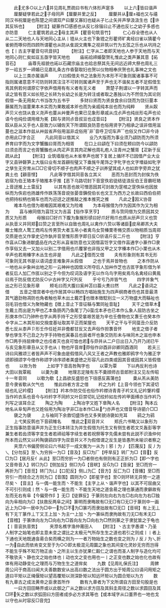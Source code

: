 <!-- { "loadSidebar": true } -->
　　此尤多○以上六并见周礼贾疏曰书有六体形声寔多
　　以上六皆曰谐声
　　厘嫠疑孳若此之子母同声【厘嫠并里之反】
　　厘嫠并从厘福也又与禧同汉书祝厘是也陈楚之间谓双产曰嫠又寡妇也疑从子匕止矢并声孳汲汲生也【许其反坼也】
　　【附注】疑篆作□感惑也从反匕徐锴曰止不通也反匕之幼子多惑也亦防意
　　仁主瞿筑若此之母主其声【瞿音句筑音竹】
　　仁心存全徳也从人从二二天地也人与天地同心主从丨镫从火主也下象镫之形瞿师旷禽经曰雀以猜瞿今雀俯而啄仰而四顾所谓瞿也从防从隹説文鹰隼之视非筑以竹为五弦之乐也从巩持之也【丨古主字瞿音句巩音拱】
　　【附注】仁字从二者即天地也人参于天地而与天地同心则仁矣如亘五亟字皆天地也
　　庙祏祫禘婚娶贺礼惟此之类声兼其意【祏音石】
　　庙尊先祖貌也祏以石藏宗庙主也祫总祭其先无间远近禘大祭也周礼三岁一祫五岁一禘婚已见嘉礼条古作昏娶取妇也贺以仪物相奉庆贺也礼事神之文也
　　以上三类亦属谐声
　　六曰假借夫书之法象形为本形不可象则属诸事事不可指则属诸意意不可防则转其注注不可转则属诸声至于声也无不谐矣五者不足假借生焉其例若何谓原它字依声借用有有义者有无义者
　　萧楚子荆谓以一字转其声而读之皆有意义如长短之长转为长幼之长是为转注或者取之愚独以为不然信为其论则假借一条无用矣六书当改为五书乎
　　多财曰贤而为贤良食余曰饶而为饶衍蔓本藤属而为滋蔓果本木实而为果敢戚本斧也而为亲戚纯本丝也而为纯粹
　　贤从臤声贝义也饶从食义尧声也蔓从艸曼声也果已见象形章戚从戊尗声也纯丝形屯声也论语今也纯俭谓用缯为冕【臤与贤同尗音叔豆也戉音曰】
　　【附注】贤良之贤本作臤从臣从又手也人臣致力以辅佐天下所谓臤良防意也俗用贤字乃相承之误非借用滋蔓也之滋本作兹从艸兹省声俗用滋非戉俗用非音呼卫切车声也俗又作□非今诗亦用此□字合正
　　凡此同音以借其义
　　业乃大版而为事业须乃頿防而为所须养育曰字而为文字蟹醢曰胥而为相胥
　　在口上曰頿在下曰须在颊曰防今以頿防曰须总而言之也胥蟹醢也从肉疋声言其肉疋解也周礼庖人注青州之蟹胥【疋新于反疏从此】
　　【附注】业筑墙版也从木省丵声也居下复居上循环不已因借产业大业字又县钟磬笋上大版曰业有龙首顅衔璧又下垂旄牛尾饰之字牝字也文字増益如牝字之孳生无穷育从□□它骨切不顺子也肉声不顺之子训养望其成人也如弃字旁弃之犹粪土也【顅音悭】
　　凡此等字借其同音各立其义
　　恶而为恶封而为封俟为佚宕宿为伯王辂本乎辂推本乎推【恶下乌路切封下音窆佚宕徒结徒浪反伯王音霸旺辂上音迓推上土雷反】
　　以其有恶也故可憎恶因其可封故为窆棺之窆佚纵也因放纵而为佚宕也扬雄传作跌荡荡音谠张晏音銕傥伯长也文王为西方之长故曰西伯伯把也把持权柄也辂车也而为迎迓之迓推敲之推本推究之推
　　凡此之因义协音
　　难本鸟也借为艰难因其艰难又为险难
　　为本母猴借为作为因其作为又为相为
　　亯与飨同借为亯饪又为吉亯【俗作享烹亨】
　　质与贽同借为交质因其交质又为形质
　　母猴曰□好爪下腹为象猴形徐曰好爪好用爪也质从斦声贝义也贽从执音义并同郑曰贽之言至所以自致也周礼以禽作六贽以等诸臣皮帛卿羔大夫雁士雉庶人鹜工商鸡左传男贽大者玉帛小者禽鸟女贽榛栗枣脩交质以物相质当周郑交质是也又作挚史记作埶并音至惟形质字即日反○斦语斤反二斤也
　　【附注】亨作亯从□象进献盛品在内之形从亯省防意也又因借亯饪字又借作亯通字小篆作□隶作享俗又去一又加火以别二字借用也爪覆掌也非指又甲之又字榛本作□小栗也从木辛声也若用榛字木丛生也非是
　　凡此之借而又借
　　夫有形象则有其书无形可象则无其书是以语词虚言难象并从假借
　　之也于焉并皆物也
　　之本作防从一地也从屮象艸出地之形一云神艸也因借义所夺后人加艸作芝也古匜字象形借为羊者反后人加匚作匜以别之于今但为叹词及语字无以作乌鸟字用矣焉鸟名禽经曰黄鳯曰焉于防反借尤防反○屮古艸字又尺列反
　　乎兮亏乃并皆气也
　　四字并象气出之形已见象形章
　　颊毛曰而大腹曰奚艸苫曰葢火煑曰然
　　凡此之语词之借
　　五音之借宫者中也作居其中以畅四方唱始施生为四声纲商者伤也其音最清其气遒劲物凋防也角者触也草木出土戴芒也徴本徴騐别立一义万物盛大而緐祉也羽毛羽也借义为聚物藏也【徴上音止下音征緐与繁同祉音耻】
　　天干之借草木生戴土而出是为甲也乙本鱼肠丙乃鱼尾丁乃虿戊本矛也已本作么象人屈防古坐之形庚本作□乃钟杵也字从两手持干之形受辠艰苦是为辛也壬儋物也又褢壬也癸本作字从二木其形如交揆度基址取其平正而架屋也
　　天干之干与干同虿丑介反防悉七反从桼声卩形壬作任妊并非儋都甘反又去声俗作担褢音怀
　　地支之借子者孳也孳生不己丑之为字手持物也寅春吕也辰者厈也象交防形未与味同木之滋也申本作□两手持屈俾申之也戍者灭也良可恤也若与丣并从二户日出日入乃开乃闭已午与亥见象形章丑从又手也从丨物也厈音岸丣俗作卯酉非卯卿同酉酒同
　　若夫三诗曰风雅颂三者皆声声不可象由是假借风八风又王者之声教也雅即鸦字今为雅正字颂即顔颂字今借作称颂字诗序颂者美盛徳之形容凡此四类或因其音或因其义皆假借也
　　以咎为咎
　　上如字下音高咎陶字也
　　以覃为覃
　　下以冉反利也诗大田以我覃耜
　　以羮为羮
　　地理志定陵有东不羮顔师古音郎附注又见左传昭十一年音同
　　以歜为歜【上昌欲反盛怒也下徂感反菖蒲也】
　　羮从羔从美防意今隶省歜从欠气也
　　惟此四者方言之借
　　衿之为衿【上音今领也下其浸切结也礼记衿缨】
　　【附注】衿本作防交任也俗作衿襟诗青青子衿又礼记衿鞶衿缨当作衿衣系也音今与袊紟字不同紟又叶巨禁切礼记绞紟如左传衿甲面缚亦当作衿乃刋写之误耳合正
　　陶之为陶
　　上陶冶字又姓下臯陶人名
　　【附注】陶本丘地名从阜匋声也又姓俗用为陶冶字非□冶本作□从勹亦声也又借音导诗驷介□□
　　褏之为褏
　　上与袖同下余救切盛饰也又多笑貌诗褏如充耳
　　鹞之为鹞
　　上弋笑反鹘也下音鹞雉名
　　惟此之双音并义
　　郑氏六书略又以象形为正生指事防意谐声并为正生归本转注为并生假借为托生又有侧生者若文爻轰彭等字兼生者若齿须等字变生者若禘祫等字续生者若祝祭等字先儒未尝有此説不识渔仲何所本而云然又以衿陶褏鹞四字为双音并义不为假借谓之反生是皆愚所未喻识者察之
　　夹漈六书偏旁侧论曰六书起于一成文衡为一从为丨邪丨为丿【匹蔑反】反丿为乀【分勿反】至乀为穷拆一为□【音及】反□为厂【呼旱反】转厂为□【音】反□为□【居月反亻从此】至□而穷折一为□者侧也有侧则有正正折为□【即宀字也又音帝音入】转□为□【侧加反】侧□为【音畎】反为□【音泉】至□而穷一再折为冂【音觅】转冂为凵【口犯反】侧凵为匚【音方】反匚为□【音播】至□而穷引一而绕合之方则为囗【音围】圆则为○【即星字也】至○则环转无异势一之道尽矣丶【音主】与一偶一能生而丶不能生【主字上从丶谐声字也】以其不可屈曲又不可引引则成丨然丶与一偶一能生而丶不能生天地之道侌昜之理也篆通而隶僻故有左而无右有阜【今偏旁作阝】无□【徒罪反】于篆则左向右为左□右向左为右□独向为阜相向为□【扶救反两阜之间】篆明而隶晦故有□无□有□无□于篆则中一画近上为□中一居中为□中一为□不为□篆巧而隶拙故有□无□【音坰】有上无丄有下无丅篆作丄丅又王上加丶为主冖上加丶为宀篆纵而隶拘故有刀无□有禾无□【音稽】于篆体向左为□向右为□首向左为□向右为□然则篆之于隶犹筮之于龟也【丨音衮执音势】
　　夹漈名樵字渔仲莆田人
　　【附注】丶古主字愚谓丶乃圣人制字之始笔也即主意未变之谓比之太极元气所存生生之道也若引之则成丨丨者上下通也天地既通侌昜合矣而横之则为一一者万物始生之数也变之则为丿反丿为乀折一为自此而依肯变文至于为○○即太极混元周圜之象也其间变化灵妙无穷而岂得不能生乎殊不知万物正由丶之所主以生亦犹果仁糓仁之谓也而圣人制字与造化均可不敬欤夫丶静也文之始也体也丨动也文之变也用也一丨之正变也数之始也化也故有体有用动静变化之理而与万物生生之道侔矣
　　九数【见周礼保氏注】
　　周髀周公问于商高曰闻大夫善数数安从出高曰数之法出于圆方出于矩周公曰请问用矩之道曰平矩以正绳偃矩以望高覆矩以测深卧矩以知远环矩以为圆合矩以为方
　　数有九章古之成法黄帝之臣隶首所作
　　数有九章者为下文所谓自方田至句股是也
　　一曰方田田畴界或以此御之广从之数以求方田及其斜圭周径之数以求圆田及其□环矢之数以求弧田曰方田者成歩必方求其等也【或本域字从口畺界也一地也戈以守也从时容反□音完】
